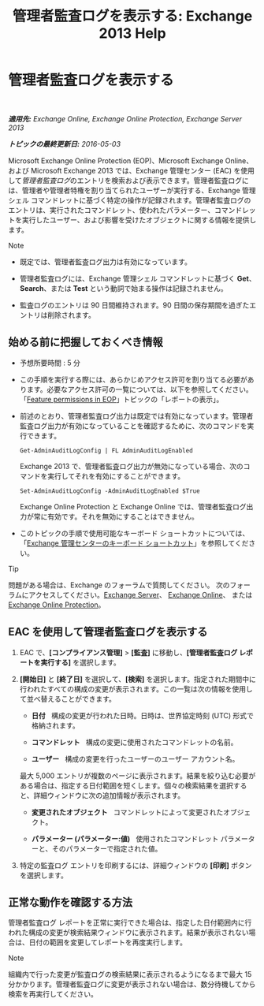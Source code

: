 ﻿---
title: '管理者監査ログを表示する: Exchange 2013 Help'
TOCTitle: 管理者監査ログを表示する
ms:assetid: 5c62072a-556d-4fea-9973-d668c6b9fd57
ms:mtpsurl: https://technet.microsoft.com/ja-jp/library/Dn342832(v=EXCHG.150)
ms:contentKeyID: 56270005
ms.date: 05/23/2018
mtps_version: v=EXCHG.150
ms.translationtype: MT
---

# 管理者監査ログを表示する

 

_**適用先:** Exchange Online, Exchange Online Protection, Exchange Server 2013_

_**トピックの最終更新日:** 2016-05-03_

Microsoft Exchange Online Protection (EOP)、Microsoft Exchange Online、および Microsoft Exchange 2013 では、Exchange 管理センター (EAC) を使用して*管理者監査ログ*のエントリを検索および表示できます。管理者監査ログには、管理者や管理者特権を割り当てられたユーザーが実行する、Exchange 管理シェル コマンドレットに基づく特定の操作が記録されます。管理者監査ログのエントリは、実行されたコマンドレット、使われたパラメーター、コマンドレットを実行したユーザー、および影響を受けたオブジェクトに関する情報を提供します。


> [!NOTE]
> <UL>
> <LI>
> <P>既定では、管理者監査ログ出力は有効になっています。</P>
> <LI>
> <P>管理者監査ログには、Exchange 管理シェル コマンドレットに基づく <STRONG>Get</STRONG>、<STRONG>Search</STRONG>、または <STRONG>Test</STRONG> という動詞で始まる操作は記録されません。</P>
> <LI>
> <P>監査ログのエントリは 90 日間維持されます。90 日間の保存期間を過ぎたエントリは削除されます。</P></LI></UL>



## 始める前に把握しておくべき情報

  - 予想所要時間 : 5 分

  - この手順を実行する際には、あらかじめアクセス許可を割り当てる必要があります。必要なアクセス許可の一覧については、以下を参照してください。「[Feature permissions in EOP](https://technet.microsoft.com/ja-jp/library/jj723125\(v=exchg.150\))」トピックの「レポートの表示」。

  - 前述のとおり、管理者監査ログ出力は既定では有効になっています。管理者監査ログ出力が有効になっていることを確認するために、次のコマンドを実行できます。
    
        Get-AdminAuditLogConfig | FL AdminAuditLogEnabled
    
    Exchange 2013 で、管理者監査ログ出力が無効になっている場合、次のコマンドを実行してそれを有効にすることができます。
    
        Set-AdminAuditLogConfig -AdminAuditLogEnabled $True
    
    Exchange Online Protection と Exchange Online では、管理者監査ログ出力が常に有効です。それを無効にすることはできません。

  - このトピックの手順で使用可能なキーボード ショートカットについては、「[Exchange 管理センターのキーボード ショートカット](keyboard-shortcuts-in-the-exchange-admin-center-exchange-online-protection-help.md)」を参照してください。


> [!TIP]
> 問題がある場合は、Exchange のフォーラムで質問してください。 次のフォーラムにアクセスしてください。<A href="https://go.microsoft.com/fwlink/p/?linkid=60612">Exchange Server</A>、 <A href="https://go.microsoft.com/fwlink/p/?linkid=267542">Exchange Online</A>、 または <A href="https://go.microsoft.com/fwlink/p/?linkid=285351">Exchange Online Protection</A>。



## EAC を使用して管理者監査ログを表示する

1.  EAC で、**\[コンプライアンス管理\]** \> **\[監査\]** に移動し、**\[管理者監査ログ レポートを実行する\]** を選択します。

2.  **\[開始日\]** と **\[終了日\]** を選択して、**\[検索\]** を選択します。指定された期間中に行われたすべての構成の変更が表示されます。この一覧は次の情報を使用して並べ替えることができます。
    
      - **日付**   構成の変更が行われた日時。日時は、世界協定時刻 (UTC) 形式で格納されます。
    
      - **コマンドレット**   構成の変更に使用されたコマンドレットの名前。
    
      - **ユーザー**   構成の変更を行ったユーザーのユーザー アカウント名。
    
    最大 5,000 エントリが複数のページに表示されます。結果を絞り込む必要がある場合は、指定する日付範囲を短くします。個々の検索結果を選択すると、詳細ウィンドウに次の追加情報が表示されます。
    
      - **変更されたオブジェクト**   コマンドレットによって変更されたオブジェクト。
    
      - **パラメーター (パラメーター:値)**   使用されたコマンドレット パラメーターと、そのパラメーターで指定された値。

3.  特定の監査ログ エントリを印刷するには、詳細ウィンドウの **\[印刷\]** ボタンを選択します。

## 正常な動作を確認する方法

管理者監査ログ レポートを正常に実行できた場合は、指定した日付範囲内に行われた構成の変更が検索結果ウィンドウに表示されます。結果が表示されない場合は、日付の範囲を変更してレポートを再度実行します。


> [!NOTE]
> 組織内で行った変更が監査ログの検索結果に表示されるようになるまで最大 15 分かかります。管理者監査ログに変更が表示されない場合は、数分待機してから検索を再実行してください。


